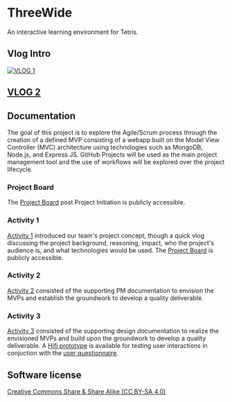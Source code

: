 # ThreeWide

An interactive learning environment for Tetris.

## Vlog Intro

[![VLOG 1](https://user-images.githubusercontent.com/36246244/193962589-14f2e920-f1e2-4168-8a62-d56b6bb708da.png)](https://youtu.be/5LqXDVvpI1g)

## [VLOG 2](https://www.youtube.com/watch?v=Fa2MxcfW-VQ)

## Documentation

The goal of this project is to explore the Agile/Scrum process through the creation of a defined MVP consisting of a webapp built on the Model View Controller (MVC) architecture using technologies such as MongoDB, Node.js, and Express JS. GitHub Projects will be used as the main project management tool and the use of workflows will be explored over the project lifecycle.

### Project Board
The [Project Board](https://github.com/orgs/teamcrusher/projects/3) post Project Initiation is publicly accessible.

### Activity 1

[Activity 1](/Project%20Initiation/) introduced our team's project concept, though a quick vlog discussing the project background, reasoning, impact, who the project's audience is, and what technologies would be used. The [Project Board](https://github.com/orgs/teamcrusher/projects/1) is publicly accessible.

### Activity 2

[Activity 2](/PM%20documentation/) consisted of the supporting PM documentation to envision the MVPs and establish the groundwork to develop a quality deliverable.

### Activity 3

[Activity 3](/Design%20documentation/) consisted of the supporting design documentation to realize the envisioned MVPs and build upon the groundwork to develop a quality deliverable. A [Hifi prototype](https://www.figma.com/proto/MPkA2x9Ayz0kzfVcsjlM3L/Hi-Fi-Prototype?scaling=min-zoom&page-id=0%3A1&starting-point-node-id=0%3A3&node-id=0%3A3) is available for testing user interactions in conjuction with the [user questionnaire](/Design%20documentation/User-questionaire.md). 

## Software license

[Creative Commons Share & Share Alike (CC BY-SA 4.0)](https://creativecommons.org/licenses/by-sa/4.0/)
